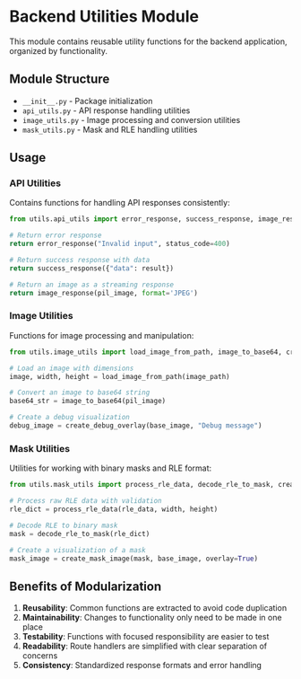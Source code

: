 # Backend Utilities Module

This module contains reusable utility functions for the backend application, organized by functionality.

## Module Structure

- `__init__.py` - Package initialization
- `api_utils.py` - API response handling utilities
- `image_utils.py` - Image processing and conversion utilities
- `mask_utils.py` - Mask and RLE handling utilities

## Usage

### API Utilities

Contains functions for handling API responses consistently:

```python
from utils.api_utils import error_response, success_response, image_response

# Return error response
return error_response("Invalid input", status_code=400)

# Return success response with data
return success_response({"data": result})

# Return an image as a streaming response
return image_response(pil_image, format='JPEG')
```

### Image Utilities

Functions for image processing and manipulation:

```python
from utils.image_utils import load_image_from_path, image_to_base64, create_debug_overlay

# Load an image with dimensions
image, width, height = load_image_from_path(image_path)

# Convert an image to base64 string
base64_str = image_to_base64(pil_image)

# Create a debug visualization
debug_image = create_debug_overlay(base_image, "Debug message")
```

### Mask Utilities

Utilities for working with binary masks and RLE format:

```python
from utils.mask_utils import process_rle_data, decode_rle_to_mask, create_mask_image

# Process raw RLE data with validation
rle_dict = process_rle_data(rle_data, width, height)

# Decode RLE to binary mask
mask = decode_rle_to_mask(rle_dict)

# Create a visualization of a mask
mask_image = create_mask_image(mask, base_image, overlay=True)
```

## Benefits of Modularization

1. **Reusability**: Common functions are extracted to avoid code duplication
2. **Maintainability**: Changes to functionality only need to be made in one place
3. **Testability**: Functions with focused responsibility are easier to test
4. **Readability**: Route handlers are simplified with clear separation of concerns
5. **Consistency**: Standardized response formats and error handling
